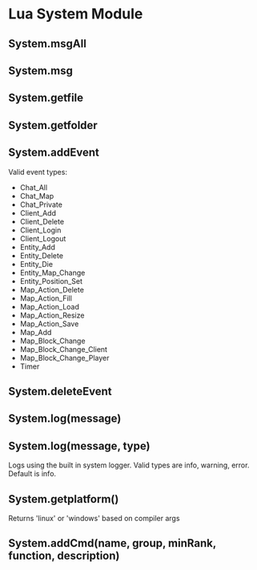 # Lua System Module

## System.msgAll
## System.msg
## System.getfile
## System.getfolder
## System.addEvent
Valid event types:
* Chat_All
* Chat_Map
* Chat_Private
* Client_Add
* Client_Delete
* Client_Login
* Client_Logout
* Entity_Add
* Entity_Delete
* Entity_Die
* Entity_Map_Change
* Entity_Position_Set
* Map_Action_Delete
* Map_Action_Fill
* Map_Action_Load
* Map_Action_Resize
* Map_Action_Save
* Map_Add
* Map_Block_Change
* Map_Block_Change_Client
* Map_Block_Change_Player
* Timer

## System.deleteEvent
## System.log(message)
## System.log(message, type)
Logs using the built in system logger.
Valid types are info, warning, error. Default is info.
## System.getplatform()
Returns 'linux' or 'windows' based on compiler args
## System.addCmd(name, group, minRank, function, description)